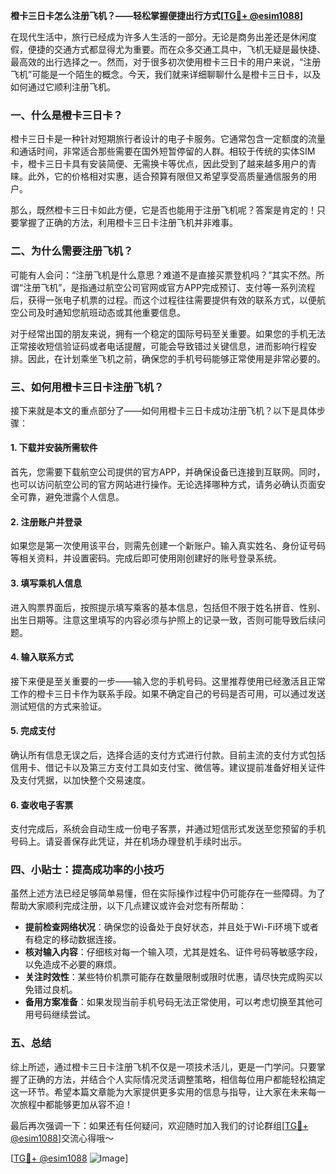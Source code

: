 **橙卡三日卡怎么注册飞机？——轻松掌握便捷出行方式[[TG💪+ @esim1088](https://t.me/s/esim1088)]**

在现代生活中，旅行已经成为许多人生活的一部分。无论是商务出差还是休闲度假，便捷的交通方式都显得尤为重要。而在众多交通工具中，飞机无疑是最快捷、最高效的出行选择之一。然而，对于很多初次使用橙卡三日卡的用户来说，“注册飞机”可能是一个陌生的概念。今天，我们就来详细聊聊什么是橙卡三日卡，以及如何通过它顺利注册飞机。

### 一、什么是橙卡三日卡？

橙卡三日卡是一种针对短期旅行者设计的电子卡服务。它通常包含一定额度的流量和通话时间，非常适合那些需要在国外短暂停留的人群。相较于传统的实体SIM卡，橙卡三日卡具有安装简便、无需换卡等优点，因此受到了越来越多用户的青睐。此外，它的价格相对实惠，适合预算有限但又希望享受高质量通信服务的用户。

那么，既然橙卡三日卡如此方便，它是否也能用于注册飞机呢？答案是肯定的！只要掌握了正确的方法，利用橙卡三日卡注册飞机并非难事。

### 二、为什么需要注册飞机？

可能有人会问：“注册飞机是什么意思？难道不是直接买票登机吗？”其实不然。所谓“注册飞机”，是指通过航空公司官网或官方APP完成预订、支付等一系列流程后，获得一张电子机票的过程。而这个过程往往需要提供有效的联系方式，以便航空公司及时通知您航班动态或其他重要信息。

对于经常出国的朋友来说，拥有一个稳定的国际号码至关重要。如果您的手机无法正常接收短信验证码或者电话提醒，可能会导致错过关键信息，进而影响行程安排。因此，在计划乘坐飞机之前，确保您的手机号码能够正常使用是非常必要的。

### 三、如何用橙卡三日卡注册飞机？

接下来就是本文的重点部分了——如何用橙卡三日卡成功注册飞机？以下是具体步骤：

#### 1. 下载并安装所需软件
首先，您需要下载航空公司提供的官方APP，并确保设备已连接到互联网。同时，也可以访问航空公司的官方网站进行操作。无论选择哪种方式，请务必确认页面安全可靠，避免泄露个人信息。

#### 2. 注册账户并登录
如果您是第一次使用该平台，则需先创建一个新账户。输入真实姓名、身份证号码等相关资料，并设置密码。完成后即可使用刚创建好的账号登录系统。

#### 3. 填写乘机人信息
进入购票界面后，按照提示填写乘客的基本信息，包括但不限于姓名拼音、性别、出生日期等。注意这里填写的内容必须与护照上的记录一致，否则可能导致后续问题。

#### 4. 输入联系方式
接下来便是至关重要的一步——输入您的手机号码。这里推荐使用已经激活且正常工作的橙卡三日卡作为联系手段。如果不确定自己的号码是否可用，可以通过发送测试短信的方式来验证。

#### 5. 完成支付
确认所有信息无误之后，选择合适的支付方式进行付款。目前主流的支付方式包括信用卡、借记卡以及第三方支付工具如支付宝、微信等。建议提前准备好相关证件及支付凭据，以加快整个交易速度。

#### 6. 查收电子客票
支付完成后，系统会自动生成一份电子客票，并通过短信形式发送至您预留的手机号码上。请妥善保存此凭证，并在机场办理登机手续时出示。

### 四、小贴士：提高成功率的小技巧

虽然上述方法已经足够简单易懂，但在实际操作过程中仍可能存在一些障碍。为了帮助大家顺利完成注册，以下几点建议或许会对您有所帮助：

- **提前检查网络状况**：确保您的设备处于良好状态，并且处于Wi-Fi环境下或者有稳定的移动数据连接。
- **核对输入内容**：仔细核对每一个输入项，尤其是姓名、证件号码等敏感字段，以免造成不必要的麻烦。
- **关注时效性**：某些特价机票可能存在数量限制或限时优惠，请尽快完成购买以免错过良机。
- **备用方案准备**：如果发现当前手机号码无法正常使用，可以考虑切换至其他可用号码继续尝试。

### 五、总结

综上所述，通过橙卡三日卡注册飞机不仅是一项技术活儿，更是一门学问。只要掌握了正确的方法，并结合个人实际情况灵活调整策略，相信每位用户都能轻松搞定这一环节。希望本篇文章能为大家提供更多实用的信息与指导，让大家在未来每一次旅程中都能够更加从容不迫！

最后再次强调一下：如果还有任何疑问，欢迎随时加入我们的讨论群组[[TG💪+ @esim1088](https://t.me/s/esim1088)]交流心得哦～

[[TG💪+ @esim1088](https://t.me/s/esim1088) ![Image](https://i.postimg.cc/4NQfJmqS/Snipaste-2025-05-13-00-14-12.png)]